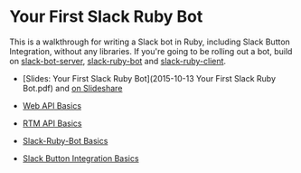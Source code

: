 Your First Slack Ruby Bot
=========================

This is a walkthrough for writing a Slack bot in Ruby, including Slack Button Integration, without any libraries. If you're going to be rolling out a bot, build on [slack-bot-server](https://github.com/dblock/slack-bot-server), [slack-ruby-bot](https://github.com/dblock/slack-ruby-bot) and [slack-ruby-client](https://github.com/dblock/slack-ruby-client).

* [Slides: Your First Slack Ruby Bot](2015-10-13 Your First Slack Ruby Bot.pdf) and [on Slideshare](http://www.slideshare.net/dblockdotorg/your-first-slack-ruby-bot)

* [Web API Basics](WEB.md)
* [RTM API Basics](RTM.md)
* [Slack-Ruby-Bot Basics](BOT.md)
* [Slack Button Integration Basics](BUTTON.md)
